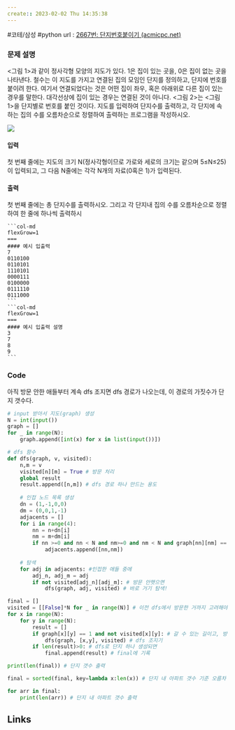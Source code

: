 ```yaml
---
create:: 2023-02-02 Thu 14:35:38
---
```

#코테/삼성  #python 
url : [2667번: 단지번호붙이기 (acmicpc.net)](https://www.acmicpc.net/problem/2667)
### 문제 설명
<그림 1>과 같이 정사각형 모양의 지도가 있다. 1은 집이 있는 곳을, 0은 집이 없는 곳을 나타낸다. 철수는 이 지도를 가지고 연결된 집의 모임인 단지를 정의하고, 단지에 번호를 붙이려 한다. 여기서 연결되었다는 것은 어떤 집이 좌우, 혹은 아래위로 다른 집이 있는 경우를 말한다. 대각선상에 집이 있는 경우는 연결된 것이 아니다. <그림 2>는 <그림 1>을 단지별로 번호를 붙인 것이다. 지도를 입력하여 단지수를 출력하고, 각 단지에 속하는 집의 수를 오름차순으로 정렬하여 출력하는 프로그램을 작성하시오.

![](https://www.acmicpc.net/upload/images/ITVH9w1Gf6eCRdThfkegBUSOKd.png)

#### 입력

첫 번째 줄에는 지도의 크기 N(정사각형이므로 가로와 세로의 크기는 같으며 5≤N≤25)이 입력되고, 그 다음 N줄에는 각각 N개의 자료(0혹은 1)가 입력된다.

#### 출력

첫 번째 줄에는 총 단지수를 출력하시오. 그리고 각 단지내 집의 수를 오름차순으로 정렬하여 한 줄에 하나씩 출력하시

````col
```col-md
flexGrow=1
===
#### 예시 입출력
7
0110100
0110101
1110101
0000111
0100000
0111110
0111000
```
```col-md
flexGrow=1
===
#### 예시 입출력 설명
3
7
8
9
```
````

### Code
아직 방문 안한 애들부터 계속 dfs 조지면 dfs 경로가 나오는데, 이 경로의 가짓수가 단지 갯수다.
```python
# input 받아서 지도(graph) 생성
N = int(input())
graph = []
for _ in range(N):
    graph.append([int(x) for x in list(input())])

# dfs 함수
def dfs(graph, v, visited):
    n,m = v
    visited[n][m] = True # 방문 처리
    global result
    result.append([n,m]) # dfs 경로 하나 만드는 용도
	
	# 인접 노드 목록 생성
    dn = (1,-1,0,0)
    dm = (0,0,1,-1)
    adjacents = []
    for i in range(4):
        nn = n+dn[i]
        nm = m+dm[i]
        if nn >=0 and nn < N and nm>=0 and nm < N and graph[nn][nm] == 1:
            adjacents.append([nn,nm])
	
	# 탐색 
    for adj in adjacents: #인접한 애들 중에
        adj_n, adj_m = adj
        if not visited[adj_n][adj_m]: # 방문 안햇으면
            dfs(graph, adj, visited) # 바로 거기 탐색!

final = []
visited = [[False]*N for _ in range(N)] # 이전 dfs에서 방문한 거까지 고려해야 하므로 loop 밖에서 선언
for x in range(N):
    for y in range(N):
        result = []
        if graph[x][y] == 1 and not visited[x][y]: # 갈 수 있는 길이고, 방문 안했으면
            dfs(graph, [x,y], visited) # dfs 조지기
        if len(result)>0: # dfs로 단지 하나 생성되면
            final.append(result) # final에 기록 

print(len(final)) # 단지 갯수 출력

final = sorted(final, key=lambda x:len(x)) # 단지 내 아파트 갯수 기준 오름차 정렬

for arr in final:
    print(len(arr)) # 단지 내 아파트 갯수 출력
```

## Links
